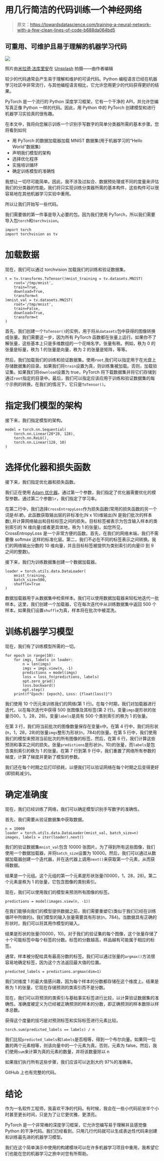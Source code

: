 # 用几行简洁的代码训练一个神经网络

> 原文：<https://towardsdatascience.com/training-a-neural-network-with-a-few-clean-lines-of-code-b688da064bd5>

## 可重用、可维护且易于理解的机器学习代码

![](img/d5f22153d8e5413c36479baac4171c37.png)

照片由[米拉德·法库里安](https://unsplash.com/@fakurian?utm_source=unsplash&utm_medium=referral&utm_content=creditCopyText)在 [Unsplash](https://unsplash.com/s/photos/white?utm_source=unsplash&utm_medium=referral&utm_content=creditCopyText) 拍摄——由作者编辑

较少的代码通常会产生易于理解和维护的可读代码。Python 编程语言已经在机器学习社区中非常流行，与其他编程语言相比，它允许您用更少的代码获得更好的结果。

PyTorch 是一个流行的 Python 深度学习框架，它有一个干净的 API，并允许您编写真正像 Python 一样的代码。因此，用 Python 中的 PyTorch 创建模型和进行机器学习实验真的很有趣。

在本文中，我将向您展示训练一个识别手写数字的简单分类器所需的基本步骤。您将看到如何

*   用 PyTorch 的数据加载器加载 MNIST 数据集(用于机器学习的“Hello World”数据集)
*   声明我们模型的架构
*   选择优化程序
*   实施培训循环
*   确定训练模型的准确性

我想让一切尽可能简单。因此，我不涉及过拟合、数据预处理或不同的度量来评估我们的分类器的性能。我们将只实现训练分类器所需的基本构件，这些构件可以很容易地在其他机器学习实验中重用。

所以让我们开始写一些代码。

我们需要做的第一件事是导入必要的包。因为我们使用 PyTorch，所以我们需要导入包`torch`和`torchvision`。

```
import torch
import torchvision as tv
```

# 加载数据

现在，我们可以通过 torchvision 加载我们的训练和验证数据集。

```
t = tv.transforms.ToTensor()mnist_training = tv.datasets.MNIST(
    root='/tmp/mnist',
    train=True,
    download=True,
    transform=t
)mnist_val = tv.datasets.MNIST(
    root='/tmp/mnist', 
    train=False, 
    download=True, 
    transform=t
)
```

首先，我们创建一个`ToTensor()`的实例，用于将从`datasets`包中获得的图像转换成张量。我们需要这一步，因为所有 PyTorch 函数都在张量上运行。如果你不了解张量，这些基本上只是多维数组的一个花哨名字。张量有秩。例如，秩为 0 的张量是标量，秩为 1 的张量是向量，秩为 2 的张量是矩阵，等等。

然后，我们加载我们的训练和验证数据集。使用`root`,我们可以指定用于在光盘上存储数据集的目录。如果我们将`train`设置为真，则训练集被加载。否则，加载验证集。如果我们将`download`设置为 true，PyTorch 将下载数据集并将它们存储到通过`root`指定的目录中。最后，我们可以指定应该应用于训练和验证数据集的每个示例的转换。在我们的情况下，它只是`ToTensor()`。

# 指定我们模型的架构

接下来，我们指定模型的架构。

```
model = torch.nn.Sequential(
    torch.nn.Linear(28*28, 128),
    torch.nn.ReLU(),
    torch.nn.Linear(128, 10)
)
```

# 选择优化器和损失函数

接下来，我们指定优化器和损失函数。

我们正在使用 [Adam 优化器](https://optimization.cbe.cornell.edu/index.php?title=Adam)。通过第一个参数，我们指定了优化器需要优化的模型参数。通过第二个参数`lr`，我们指定了学习率。

在第二行中，我们选择`CrossEntropyLoss`作为损失函数(常用的损失函数的另一个词是*标准*)。此函数获取输出层的非标准化(N x 10)维输出(N 是我们批次的样本数),并计算网络输出和目标标签之间的损失。目标标签被表示为包含输入样本的类别索引的 N 维向量(或者更具体地，秩为 1 的张量)。如您所见，CrossEntropyLoss 是一个非常方便的函数。首先，在我们的网络末端，我们不需要像 softmax 这样的标准化层。第二，我们不必在不同的标签表示之间转换。我们的网络输出分数的 10 维向量，并且目标标签被提供为类别索引的向量(0 到 9 之间的整数)。

接下来，我们为训练数据集创建一个数据加载器。

```
loader = torch.utils.data.DataLoader(
    mnist_training, 
    batch_size=500, 
    shuffle=True
)
```

数据加载器用于从数据集中检索样本。我们可以使用数据加载器来轻松地迭代一批样本。这里，我们创建一个加载器，它在每次迭代中从训练数据集中返回 500 个样本。如果我们设置`shuffle`为真，样本将在批次中被混洗。

# 训练机器学习模型

现在，我们有了训练模型所需的一切。

```
for epoch in range(10):
    for imgs, labels in loader:
        n = len(imgs)
        imgs = imgs.view(n, -1)
        predictions = model(imgs)  
        loss = loss_fn(predictions, labels) 
        opt.zero_grad()
        loss.backward()
        opt.step()
    print(f"Epoch: {epoch}, Loss: {float(loss)}")
```

我们使用 10 个历元来训练我们的网络(第 1 行)。在每个时期，我们对加载器进行迭代，以在每次迭代中获得 500 张图像及其标签(第 2 行)。变量`imgs`是形状的张量(500，1，28，28)。变量`labels`是具有 500 个类别索引的秩为 1 的张量。

在第 3 行，我们将当前批次的图像数量保存在变量`n`中。在第 4 行中，我们将形状(n，1，28，28)的张量`imgs`整形为形状(n，784)的张量。在第 5 行中，我们使用我们的模型来预测当前批次的所有图像的标签。然后，在第 6 行，我们计算这些预测和事实之间的损失。张量`predictions`是形状(n，10)的张量，而`labels`是包含类别索引的秩为 1 的张量。在第 7 行到第 9 行中，我们重置了网络所有参数的梯度，计算了梯度并更新了模型的参数。

我们还在每个时期之后打印损耗，以便我们可以验证网络在每个时期之后变得更好(即损耗减少)。

# 确定准确度

现在，我们已经训练了网络，我们可以确定模型识别手写数字的准确性。

首先，我们需要从验证数据集中获取数据。

```
n = 10000
loader = torch.utils.data.DataLoader(mnist_val, batch_size=n)
images, labels = iter(loader).next()
```

我们的验证数据集`mnist_val`包含 10000 张图片。为了得到所有这些图像，我们使用一个数据加载器，并将`batch_size`设置为 10000。然后，我们可以通过从数据加载器创建一个迭代器，并在迭代器上调用`next()`来获取第一个元素，从而获得数据。

结果是一个元组。这个元组的第一个元素是形状张量(10000，1，28，28)。第二个元素是秩为 1 的张量，它包含图像的类别索引。

现在，我们可以使用我们的模型来预测所有图像的标签。

```
predictions = model(images.view(n, -1))
```

在我们能够向我们的模型提供数据之前，我们需要重塑它(类似于我们已经在训练循环中所做的)。我们模型的输入张量需要具有形状(n，784)。当数据具有正确的形状时，我们可以将其用作模型的输入。

结果是形状的张量(10000，10)。对于我们的验证集的每个图像，这个张量存储了十个可能标签中每个标签的分数。标签的分数越高，样品越有可能属于相应的标签。

通常，样本被分配给具有最高分数的标签。我们可以通过张量的`argmax()`方法很容易地确定标签，因为这个方法返回最大值的位置。

```
predicted_labels = predictions.argmax(dim=1)
```

我们对维度 1 的最大值感兴趣，因为每个样本的分数都存储在这个维度上。结果是秩为 1 的张量，它现在存储预测的类索引而不是分数。

现在，我们可以将预测的类索引与基础事实标签进行比较，以计算验证数据集的准确性。准确度被定义为已经被正确预测的样本的分数，即正确预测的样本数除以样本总数。

获得这个度量的技巧是对预测标签和实际标签进行元素比较。

```
torch.sum(predicted_labels == labels) / n
```

我们比较`predicted_labels`和`labels`是否相等，得到一个布尔向量。如果同一位置的两个元素相等，则该向量中的一个元素为真。否则，元素为 false。然后，我们使用`sum`来计算为真的元素的数量，并将该数量除以 n

如果我们执行所有这些步骤，我们应该可以达到大约 97%的准确率。

GitHub 上也有完整的代码。

# 结论

作为一名软件工程师，我喜欢干净的代码。有时候，我会在一些小代码前坐半个小时甚至更长时间，只是为了让它更优雅、更漂亮。

PyTorch 是一个非常棒的深度学习框架，它允许您编写易于理解并且感觉像 Python 的干净代码。我们已经看到，只用几行代码就可以生成表达性代码来创建和训练最先进的机器学习模型。

我们在这个简单演示中使用的构建模块可以在许多机器学习项目中重用，我希望它们也能在您的机器学习之旅中对您有所帮助。
